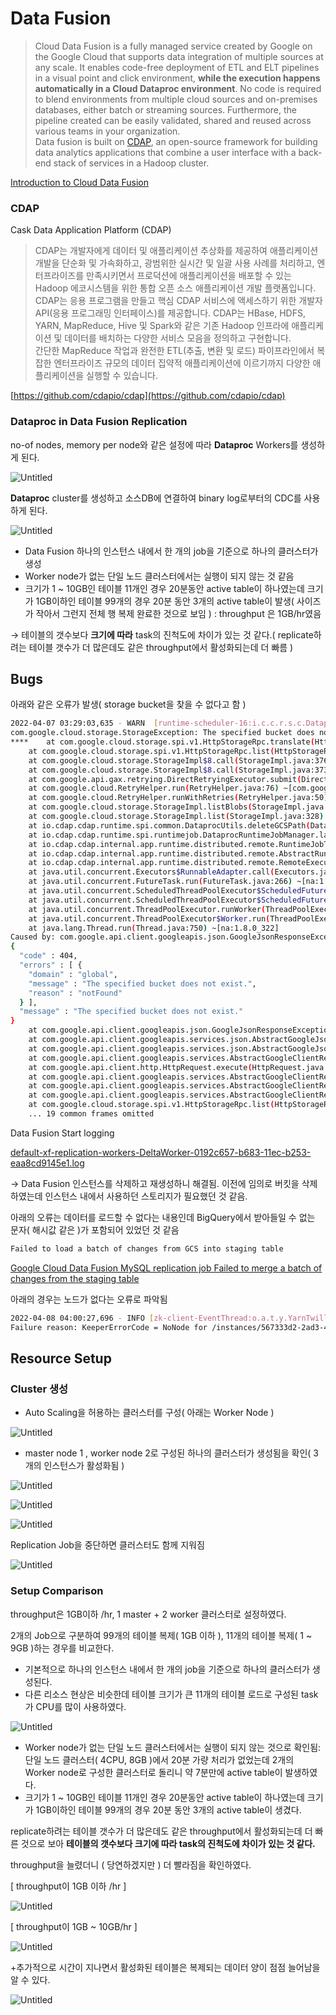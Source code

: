 # Data Fusion


> Cloud Data Fusion is a fully managed service created by Google on the Google Cloud that supports data integration of multiple sources at any scale. It enables code-free deployment of ETL and ELT pipelines in a visual point and click environment, **while the execution happens automatically in a Cloud Dataproc environment**. No code is required to blend environments from multiple cloud sources and on-premises databases, either batch or streaming sources. Furthermore, the pipeline created can be easily validated, shared and reused across various teams in your organization.  
Data fusion is built on [CDAP](https://cdap.io/), an open-source framework for building data analytics applications that combine a user interface with a back-end stack of services in a Hadoop cluster.

[Introduction to Cloud Data Fusion](https://datadice.medium.com/introduction-to-cloud-data-fusion-1e2a3c2bf5ca)

### CDAP
Cask Data Application Platform (CDAP)
>CDAP는 개발자에게 데이터 및 애플리케이션 추상화를 제공하여 애플리케이션 개발을 단순화 및 가속화하고, 광범위한 실시간 및 일괄 사용 사례를 처리하고, 엔터프라이즈를 만족시키면서 프로덕션에 애플리케이션을 배포할 수 있는 Hadoop 에코시스템을 위한 통합 오픈 소스 애플리케이션 개발 플랫폼입니다.  
CDAP는 응용 프로그램을 만들고 핵심 CDAP 서비스에 액세스하기 위한 개발자 API(응용 프로그래밍 인터페이스)를 제공합니다. CDAP는 HBase, HDFS, YARN, MapReduce, Hive 및 Spark와 같은 기존 Hadoop 인프라에 애플리케이션 및 데이터를 배치하는 다양한 서비스 모음을 정의하고 구현합니다.  
간단한 MapReduce 작업과 완전한 ETL(추출, 변환 및 로드) 파이프라인에서 복잡한 엔터프라이즈 규모의 데이터 집약적 애플리케이션에 이르기까지 다양한 애플리케이션을 실행할 수 있습니다.


[https://github.com/cdapio/cdap](https://github.com/cdapio/cdap)

### Dataproc in Data Fusion Replication

no-of nodes, memory per node와 같은 설정에 따라 **Dataproc** Workers를 생성하게 된다.

![Untitled](Untitled1.png)

**Dataproc** cluster를 생성하고 소스DB에 연결하여 binary log로부터의 CDC를 사용하게 된다.


![Untitled](Untitled2.png)



- Data Fusion 하나의 인스턴스 내에서 한 개의 job을 기준으로 하나의 클러스터가 생성
- Worker node가 없는 단일 노드 클러스터에서는 실행이 되지 않는 것 같음
- 크기가 1 ~ 10GB인 테이블 11개인 경우 20분동안 active table이 하나였는데 크기가 1GB이하인 테이블 99개의 경우 20분 동안 3개의 active table이 발생( 사이즈가 작아서 그런지 전체 행 복제 완료한 것으로 보임 ) : throughput 은 1GB/hr였음

→  테이블의 갯수보다 **크기에 따라** task의 진척도에 차이가 있는 것 같다.( replicate하려는 테이블 갯수가 더 많은데도 같은 throughput에서 활성화되는데 더 빠름 )

## Bugs

아래와 같은 오류가 발생( storage bucket을 찾을 수 없다고 함 )

```bash
2022-04-07 03:29:03,635 - WARN  [runtime-scheduler-16:i.c.c.r.s.c.DataprocUtils@94] - GCS path cdap-job/733b927a-b622-11ec-a39d-aea9e7c408fb was not cleaned up for bucket df-2356261784124773891-b6chvo5u3mi6zdcvhqug2nlzci due to The specified bucket does not exist.. 
com.google.cloud.storage.StorageException: The specified bucket does not exist.
****	at com.google.cloud.storage.spi.v1.HttpStorageRpc.translate(HttpStorageRpc.java:229) ~[com.google.cloud.google-cloud-storage-1.101.0.jar:1.101.0]
	at com.google.cloud.storage.spi.v1.HttpStorageRpc.list(HttpStorageRpc.java:370) ~[com.google.cloud.google-cloud-storage-1.101.0.jar:1.101.0]
	at com.google.cloud.storage.StorageImpl$8.call(StorageImpl.java:376) ~[com.google.cloud.google-cloud-storage-1.101.0.jar:1.101.0]
	at com.google.cloud.storage.StorageImpl$8.call(StorageImpl.java:373) ~[com.google.cloud.google-cloud-storage-1.101.0.jar:1.101.0]
	at com.google.api.gax.retrying.DirectRetryingExecutor.submit(DirectRetryingExecutor.java:105) ~[com.google.api.gax-1.51.0.jar:1.51.0]
	at com.google.cloud.RetryHelper.run(RetryHelper.java:76) ~[com.google.cloud.google-cloud-core-1.91.3.jar:1.91.3]
	at com.google.cloud.RetryHelper.runWithRetries(RetryHelper.java:50) ~[com.google.cloud.google-cloud-core-1.91.3.jar:1.91.3]
	at com.google.cloud.storage.StorageImpl.listBlobs(StorageImpl.java:372) ~[com.google.cloud.google-cloud-storage-1.101.0.jar:1.101.0]
	at com.google.cloud.storage.StorageImpl.list(StorageImpl.java:328) ~[com.google.cloud.google-cloud-storage-1.101.0.jar:1.101.0]
	at io.cdap.cdap.runtime.spi.common.DataprocUtils.deleteGCSPath(DataprocUtils.java:81) ~[io.cdap.cdap.cdap-runtime-ext-dataproc-6.6.0.jar:na]
	at io.cdap.cdap.runtime.spi.runtimejob.DataprocRuntimeJobManager.launch(DataprocRuntimeJobManager.java:214) [io.cdap.cdap.cdap-runtime-ext-dataproc-6.6.0.jar:na]
	at io.cdap.cdap.internal.app.runtime.distributed.remote.RuntimeJobTwillPreparer.launch(RuntimeJobTwillPreparer.java:90) [na:na]
	at io.cdap.cdap.internal.app.runtime.distributed.remote.AbstractRuntimeTwillPreparer.lambda$start$1(AbstractRuntimeTwillPreparer.java:466) [na:na]
	at io.cdap.cdap.internal.app.runtime.distributed.remote.RemoteExecutionTwillRunnerService$ControllerFactory.lambda$create$0(RemoteExecutionTwillRunnerService.java:554) ~[na:na]
	at java.util.concurrent.Executors$RunnableAdapter.call(Executors.java:511) ~[na:1.8.0_322]
	at java.util.concurrent.FutureTask.run(FutureTask.java:266) ~[na:1.8.0_322]
	at java.util.concurrent.ScheduledThreadPoolExecutor$ScheduledFutureTask.access$201(ScheduledThreadPoolExecutor.java:180) ~[na:1.8.0_322]
	at java.util.concurrent.ScheduledThreadPoolExecutor$ScheduledFutureTask.run(ScheduledThreadPoolExecutor.java:293) ~[na:1.8.0_322]
	at java.util.concurrent.ThreadPoolExecutor.runWorker(ThreadPoolExecutor.java:1149) ~[na:1.8.0_322]
	at java.util.concurrent.ThreadPoolExecutor$Worker.run(ThreadPoolExecutor.java:624) ~[na:1.8.0_322]
	at java.lang.Thread.run(Thread.java:750) ~[na:1.8.0_322]
Caused by: com.google.api.client.googleapis.json.GoogleJsonResponseException: 404 Not Found
{
  "code" : 404,
  "errors" : [ {
    "domain" : "global",
    "message" : "The specified bucket does not exist.",
    "reason" : "notFound"
  } ],
  "message" : "The specified bucket does not exist."
}
	at com.google.api.client.googleapis.json.GoogleJsonResponseException.from(GoogleJsonResponseException.java:150) ~[com.google.api-client.google-api-client-1.25.0.jar:1.25.0]
	at com.google.api.client.googleapis.services.json.AbstractGoogleJsonClientRequest.newExceptionOnError(AbstractGoogleJsonClientRequest.java:113) ~[com.google.api-client.google-api-client-1.25.0.jar:1.25.0]
	at com.google.api.client.googleapis.services.json.AbstractGoogleJsonClientRequest.newExceptionOnError(AbstractGoogleJsonClientRequest.java:40) ~[com.google.api-client.google-api-client-1.25.0.jar:1.25.0]
	at com.google.api.client.googleapis.services.AbstractGoogleClientRequest$1.interceptResponse(AbstractGoogleClientRequest.java:321) ~[com.google.api-client.google-api-client-1.25.0.jar:1.25.0]
	at com.google.api.client.http.HttpRequest.execute(HttpRequest.java:1092) ~[com.google.http-client.google-http-client-1.33.0.jar:1.33.0]
	at com.google.api.client.googleapis.services.AbstractGoogleClientRequest.executeUnparsed(AbstractGoogleClientRequest.java:419) ~[com.google.api-client.google-api-client-1.25.0.jar:1.25.0]
	at com.google.api.client.googleapis.services.AbstractGoogleClientRequest.executeUnparsed(AbstractGoogleClientRequest.java:352) ~[com.google.api-client.google-api-client-1.25.0.jar:1.25.0]
	at com.google.api.client.googleapis.services.AbstractGoogleClientRequest.execute(AbstractGoogleClientRequest.java:469) ~[com.google.api-client.google-api-client-1.25.0.jar:1.25.0]
	at com.google.cloud.storage.spi.v1.HttpStorageRpc.list(HttpStorageRpc.java:360) ~[com.google.cloud.google-cloud-storage-1.101.0.jar:1.101.0]
	... 19 common frames omitted
```

Data Fusion Start logging

[default-xf-replication-workers-DeltaWorker-0192c657-b683-11ec-b253-eaa8cd9145e1.log](img2/default-xf-replication-workers-DeltaWorker-0192c657-b683-11ec-b253-eaa8cd9145e1.log)

→ Data Fusion 인스턴스를 삭제하고 재생성하니 해결됨. 이전에 임의로 버킷을 삭제하였는데 인스턴스 내에서 사용하던 스토리지가 필요했던 것 같음.

아래의 오류는 데이터를 로드할 수 없다는 내용인데 BigQuery에서 받아들일 수 없는 문자( 해시값 같은 )가 포함되어 있었던 것 같음

```bash
Failed to load a batch of changes from GCS into staging table
```

[Google Cloud Data Fusion MySQL replication job Failed to merge a batch of changes from the staging table](https://stackoverflow.com/questions/66640349/google-cloud-data-fusion-mysql-replication-job-failed-to-merge-a-batch-of-change)

아래의 경우는 노드가 없다는 오류로 파악됨

```bash
2022-04-08 04:00:27,696 - INFO [zk-client-EventThread:o.a.t.y.YarnTwillController@236] - Failed to access application worker.default.computat-main-replication.DeltaWorker application_1649390038493_0001 live node in ZK, resort to polling. 
Failure reason: KeeperErrorCode = NoNode for /instances/567333d2-2ad3-4965-84e9-447060393149
```

## Resource Setup

### **Cluster 생성**

- Auto Scaling을 허용하는 클러스터를 구성( 아래는 Worker Node )

![Untitled](img2/Untitled.png)

- master node 1 , worker node 2로 구성된 하나의 클러스터가 생성됨을 확인( 3개의 인스턴스가 활성화됨 )

![Untitled](img2/Untitled%201.png)

![Untitled](img2/Untitled%202.png)

![Untitled](img2/Untitled%203.png)

Replication Job을 중단하면 클러스터도 함께 지워짐

![Untitled](img2/Untitled%204.png)

### Setup Comparison

throughput은 1GB이하 /hr, 1 master + 2 worker 클러스터로 설정하였다.

2개의 Job으로 구분하여 99개의 테이블 복제( 1GB 이하 ), 11개의 테이블 복제( 1 ~ 9GB )하는 경우를 비교한다.

- 기본적으로 하나의 인스턴스 내에서 한 개의 job을 기준으로 하나의 클러스터가 생성된다.
- 다른 리소스 현상은 비슷한데 테이블 크기가 큰 11개의 테이블 로드로 구성된 task가 CPU를 많이 사용하였다.

![Untitled](img2/Untitled%205.png)

- Worker node가 없는 단일 노드 클러스터에서는 실행이 되지 않는 것으로 확인됨: 단일 노드 클러스터( 4CPU, 8GB )에서 20분 가량 처리가 없었는데 2개의 Worker node로 구성한 클러스터로 돌리니 약 7분만에 active table이 발생하였다.
- 크기가 1 ~ 10GB인 테이블 11개인 경우 20분동안 active table이 하나였는데 크기가 1GB이하인 테이블 99개의 경우 20분 동안 3개의 active table이 생겼다.

replicate하려는 테이블 갯수가 더 많은데도 같은 throughput에서 활성화되는데 더 빠른 것으로 보아 **테이블의 갯수보다 크기에 따라 task의 진척도에 차이가 있는 것 같다.**

throughput을 늘렸더니 ( 당연하겠지만 ) 더 빨라짐을 확인하였다.

[ throughput이 1GB 이하 /hr ]

![Untitled](img2/Untitled%206.png)

[ throughput이 1GB ~ 10GB/hr ]

![Untitled](img2/Untitled%207.png)

+추가적으로 시간이 지나면서 활성화된 테이블은 복제되는 데이터 양이 점점 늘어남을 알 수 있다.

![Untitled](img2/Untitled%208.png)